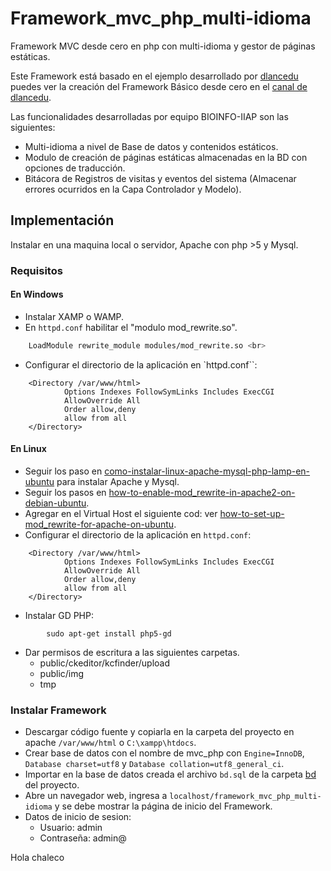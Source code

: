 # Framework_mvc_php_multi-idioma
Framework MVC desde cero en php con multi-idioma y gestor de páginas estáticas.

Este Framework está basado en el ejemplo desarrollado por [dlancedu](http://www.dlancedu.com/framework-mvc-b%C3%A1sico.html) puedes ver la creación del Framework Básico desde cero en el [canal de dlancedu](https://www.youtube.com/watch?v=BO2lzbSNvy0&list=PLMVWdD5bcndrmfgQdYeZqTx-OP8SQilJK).

Las funcionalidades desarrolladas por equipo BIOINFO-IIAP son las siguientes:
* Multi-idioma a nivel de Base de datos y contenidos estáticos.
* Modulo de creación de páginas estáticas almacenadas en la BD con opciones de traducción.
* Bitácora de Registros de visitas y eventos del sistema (Almacenar errores ocurridos en la Capa Controlador y Modelo).

## Implementación  
Instalar en una maquina local o servidor, Apache con php >5 y Mysql.
### Requisitos
#### En Windows 
* Instalar XAMP o WAMP.
* En `httpd.conf` habilitar el "modulo mod_rewrite.so".
```bash
	LoadModule rewrite_module modules/mod_rewrite.so <br>
```
* Configurar el directorio de la aplicación en `httpd.conf``:
```shell
	<Directory /var/www/html>
        	Options Indexes FollowSymLinks Includes ExecCGI
        	AllowOverride All
        	Order allow,deny
        	allow from all
	</Directory>
``` 

#### En Linux
* Seguir los paso en [como-instalar-linux-apache-mysql-php-lamp-en-ubuntu](https://www.digitalocean.com/community/tutorials/como-instalar-linux-apache-mysql-php-lamp-en-ubuntu-16-04-es) para instalar Apache y Mysql. 
* Seguir los pasos en [how-to-enable-mod_rewrite-in-apache2-on-debian-ubuntu](http://xmodulo.com/how-to-enable-mod_rewrite-in-apache2-on-debian-ubuntu.html).
* Agregar en el Virtual Host  el siguiente cod: ver [how-to-set-up-mod_rewrite-for-apache-on-ubuntu](https://www.digitalocean.com/community/tutorials/how-to-set-up-mod_rewrite-for-apache-on-ubuntu-14-04). 
* Configurar el directorio de la aplicación en `httpd.conf`:
```shell
	<Directory /var/www/html>
        	Options Indexes FollowSymLinks Includes ExecCGI
        	AllowOverride All
        	Order allow,deny
        	allow from all
	</Directory>
``` 
* Instalar GD PHP: 
```shell
		sudo apt-get install php5-gd
```
* Dar permisos de escritura a las siguientes carpetas.
  - public/ckeditor/kcfinder/upload
  - public/img
  - tmp

### Instalar Framework
* Descargar código fuente y copiarla en la carpeta del proyecto en  apache `/var/www/html` o `C:\xampp\htdocs`.
* Crear base de datos con el nombre de mvc_php con `Engine=InnoDB`, `Database charset=utf8` y `Database collation=utf8_general_ci`.
* Importar en la base de datos creada el archivo `bd.sql` de la carpeta [bd](bd) del proyecto.
* Abre un navegador web, ingresa a `localhost/framework_mvc_php_multi-idioma` y se debe mostrar la página de inicio del Framework. 
* Datos de inicio de sesion:
  - Usuario: admin
  - Contraseña: admin@

Hola chaleco


